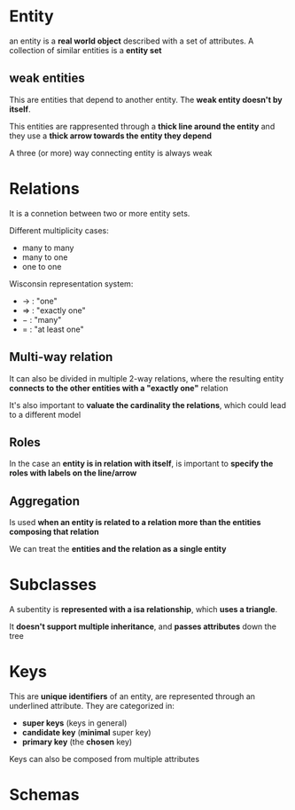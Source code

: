 # Entity
an entity is a **real world object** described with a set of attributes. A collection of similar entities is a **entity set**

## weak entities
This are entities that depend to another entity. The **weak entity doesn't by itself**.

This entities are rappresented through a **thick line around the entity** and they use a **thick arrow towards the entity they depend**

A three (or more) way connecting entity is always weak

# Relations
It is a connetion between two or more entity sets. 

Different multiplicity cases:
- many to many
- many to one
- one to one
 
Wisconsin representation system:
- $\rightarrow$ :  "one"
- $\Rightarrow$ : "exactly one"
- $-$ : "many" 
- $=$ : "at least one"

## Multi-way relation

It can also be divided in multiple 2-way relations, where the resulting entity **connects to the other entities with a "exactly one"** relation

It's also important to **valuate the cardinality the relations**, which could lead to a different model

## Roles
In the case an **entity is in relation with itself**, is important to **specify the roles with labels on the line/arrow**

## Aggregation
Is used **when an entity is related to a relation more than the entities composing that relation**

We can treat the **entities and the relation as a single entity**

# Subclasses
A subentity is **represented with a isa relationship**, which **uses a triangle**. 

It **doesn't support multiple inheritance**, and **passes attributes** down the tree

# Keys
This are **unique identifiers** of an entity, are represented through an underlined attribute. They are categorized in:
- **super keys** (keys in general)
- **candidate key** (**minimal** super key)
- **primary key** (the **chosen** key)

Keys can also be composed from multiple attributes

# Schemas

  



